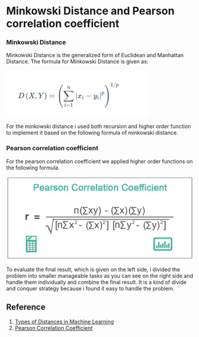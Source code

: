 # Minkowski Distance and Pearson correlation coefficient


### Minkowski Distance

Minkowski Distance is the generalized form of Euclidean and Manhattan Distance. The formula for Minkowski Distance is given as:

![Minkowski Distance Formula](Images/minwoski.png)

For the minkowski distance i used both recursion and higher order function to
implement it based on the following formula of minkowski distance.




### Pearson correlation coefficient

For the pearson correlation coefficient we applied higher order functions on the following formula. <br>

![Pearson Correlation Formula](Images/pearson.PNG)



To evaluate the final result, which is given on the left side, i divided the problem into
smaller manageable tasks as you can see on the right side and handle them individually and
combine the final result. It is a kind of divide and conquer strategy because i found it easy
to handle the problem.


## Reference
1. [Types of Distances in Machine Learning](https://medium.com/analytics-vidhya/types-of-distances-in-machine-learning-5b1233380775)
2. [Pearson Correlation Coefficient](https://www.wallstreetmojo.com/pearson-correlation-coefficient/)
